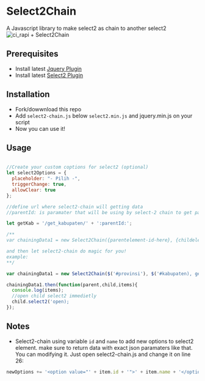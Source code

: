 # Select2Chain

A Javascript library to make select2 as chain to another select2
![ci_rapi + Select2Chain](https://s3.gifyu.com/images/ci_rapi2.gif)

## Prerequisites

- Install latest [Jquery Plugin](https://jquery.com)
- Install latest [Select2 Plugin](https://select2.org/)

## Installation

- Fork/dowwnload this repo
- Add ``select2-chain.js`` below ``select2.min.js`` and jquery.min.js on your script
- Now you can use it!

## Usage

```javascript

//Create your custom coptions for select2 (optional)
let select2Options = {
  placeholder: "- Pilih -",
  triggerChange: true,
  allowClear: true
};

//define url where select2-chain will getting data
//parentId: is paramater that will be using by select-2 chain to get parent id value (selected item). DON'T CHANGE THIS NAME.

let getKab = '/get_kabupaten/' + ':parentId:';

/**
var chainingData1 = new Select2Chain({parentelement-id-here}, {childelement-id-here}, {url-here}, {select2-options-here});

and then let select2-chain do magic for you!
example:
**/

var chainingData1 = new Select2Chain($('#provinsi'), $('#kabupaten), getKab, select2Options);

chainingData1.then(function(parent,child,items){
  console.log(items);
  //open child select2 immedietly
  child.select2('open);
});
```

## Notes

- Select2-chain using variable ``id`` and ``name`` to add new options to select2 element. make sure to  return data with exact  json paramaters like that. You can modifying it. Just open select2-chain.js and change it on line 26:

```javascript
newOptions += '<option value="' + item.id + '">' + item.name + '</option>';
```
